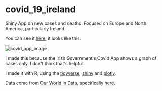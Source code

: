 # covid_19_ireland

Shiny App on new cases and deaths. Focused on Europe and North America, particularly Ireland.

You can see it [here](https://robertmylesmcdonnell.shinyapps.io/covid/), it looks like this:

![covid_app_image](https://imgur.com/eohHBzl)

I made this because the Irish Government's Covid App shows a graph of cases only. I don't think that's helpful.

I made it with R, using the [tidyverse](https://www.tidyverse.org/), [shiny](https://shiny.rstudio.com/) and [plotly](https://plotly.com/).

Data come from [Our World in Data](https://ourworldindata.org/), specifically [here](https://covid.ourworldindata.org/data/owid-covid-data.csv). 
